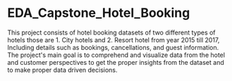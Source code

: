 # EDA_Capstone_Hotel_Booking

This project consists of hotel booking datasets of two different types of hotels those are 1. City hotels and 2. Resort hotel from year 2015 till 2017, Including details such as bookings, cancellations, and guest information. The project's main goal is to comprehend and visualize data from the hotel and customer perspectives to get the proper insights from the dataset and to make proper data driven decisions.
